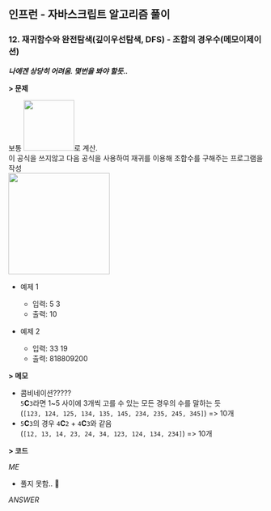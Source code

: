 ## 인프런 - 자바스크립트 알고리즘 풀이

### **12.** 재귀함수와 완전탐색(깊이우선탐색, DFS) - 조합의 경우수(메모이제이션)

**_나에겐 상당히 어려움. 몇번을 봐야 할듯.._**

**> 문제**

보통 <img src="https://user-images.githubusercontent.com/33610315/134275146-f9e777ad-ca4d-4724-b757-d33250d26e97.png" width=100/>로 계산.  
이 공식을 쓰지않고 다음 공식을 사용하여 재귀를 이용해 조합수를 구해주는 프로그램을 작성  
<img src="https://user-images.githubusercontent.com/33610315/134275138-207382ca-b420-46c8-8036-042c228b48dc.png" width=200 />

- 예제 1

  - 입력: 5 3
  - 출력: 10

- 예제 2
  - 입력: 33 19
  - 출력: 818809200

**> 메모**

- 콤비네이션?????  
  `5`**C**`3`라면 1~5 사이에 3개씩 고를 수 있는 모든 경우의 수를 말하는 듯  
   (`[123, 124, 125, 134, 135, 145, 234, 235, 245, 345]`) => 10개
- `5`**C**`3`의 경우 `4`**C**`2` + `4`**C**`3`와 같음  
   (`[12, 13, 14, 23, 24, 34, 123, 124, 134, 234]`) => 10개

**> 코드**

_ME_

- 풀지 못함.. 🥲

_ANSWER_

```js

```

